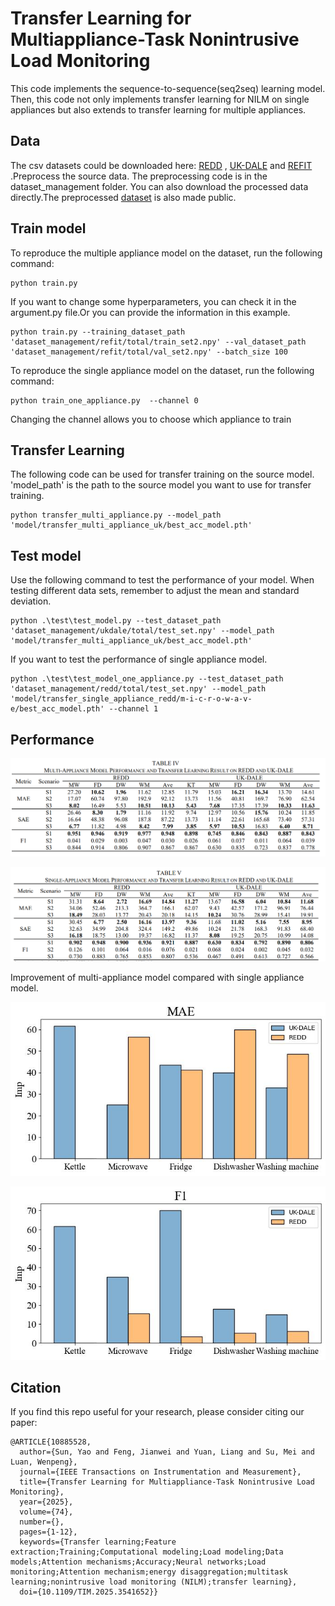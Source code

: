 # Transfer Learning for Multiappliance-Task Nonintrusive Load Monitoring

This code implements the sequence-to-sequence(seq2seq) learning model. Then, this code not only implements transfer learning for NILM on single appliances but also extends to transfer learning for multiple appliances.

## Data

The csv datasets could be downloaded here: [REDD](http://redd.csail.mit.edu/) , [UK-DALE](https://jack-kelly.com/data/) and [REFIT](https://pureportal.strath.ac.uk/en/datasets/refit-electrical-load-measurements) .Preprocess the source data. The preprocessing code is in the dataset_management folder. You can also download the processed data directly.The preprocessed [dataset](https://drive.google.com/drive/folders/1WXsUGe8bh2-L2_ZBiB7hL_4_VBfwvXhq?usp=sharing) is also made public.

## Train model

To reproduce the multiple appliance model on the dataset, run the following command:

```
python train.py
```

If you want to change some hyperparameters, you can check it in the argument.py file.Or you can provide the information in this example.

```
python train.py --training_dataset_path 'dataset_management/refit/total/train_set2.npy' --val_dataset_path 'dataset_management/refit/total/val_set2.npy' --batch_size 100
```

To reproduce the single appliance model on the dataset, run the following command:

```
python train_one_appliance.py  --channel 0
```

Changing the channel allows you to choose which appliance to train

## Transfer Learning

The following code can be used for transfer training on the source model. 'model_path' is the path to the source model you want to use for transfer training.

```
python transfer_multi_appliance.py --model_path 'model/transfer_multi_appliance_uk/best_acc_model.pth'
```

## Test model

Use the following command to test the performance of your model. When testing different data sets, remember to adjust the mean and standard deviation.

```
python .\test\test_model.py --test_dataset_path 'dataset_management/ukdale/total/test_set.npy' --model_path 'model/transfer_multi_appliance_uk/best_acc_model.pth'
```

If you want to test the performance of single appliance model. 

```
python .\test\test_model_one_appliance.py --test_dataset_path 'dataset_management/redd/total/test_set.npy' --model_path 'model/transfer_single_appliance_redd/m-i-c-r-o-w-a-v-e/best_acc_model.pth' --channel 1
```

## Performance

![](test/multi_appliance.png)

![](test/single_appliance.png)

Improvement of multi-appliance model compared with single appliance model.

![](plots/mae_plot1.jpg)

![](plots/f1_plot1.jpg)


## Citation

If you find this repo useful for your research, please consider citing our paper:
```
@ARTICLE{10885528,
  author={Sun, Yao and Feng, Jianwei and Yuan, Liang and Su, Mei and Luan, Wenpeng},
  journal={IEEE Transactions on Instrumentation and Measurement}, 
  title={Transfer Learning for Multiappliance-Task Nonintrusive Load Monitoring}, 
  year={2025},
  volume={74},
  number={},
  pages={1-12},
  keywords={Transfer learning;Feature extraction;Training;Computational modeling;Load modeling;Data models;Attention mechanisms;Accuracy;Neural networks;Load monitoring;Attention mechanism;energy disaggregation;multitask learning;nonintrusive load monitoring (NILM);transfer learning},
  doi={10.1109/TIM.2025.3541652}}
```
